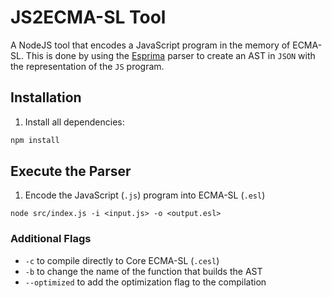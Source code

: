 # JS2ECMA-SL Tool

A NodeJS tool that encodes a JavaScript program in the memory of ECMA-SL.
This is done by using the [Esprima](https://esprima.org) parser to create an AST in `JSON` with the representation of the `JS` program.



## Installation

1. Install all dependencies:
```sh
npm install
```

## Execute the Parser

1. Encode the JavaScript (`.js`) program into ECMA-SL (`.esl`)

```SH
node src/index.js -i <input.js> -o <output.esl>
```

### Additional Flags
- `-c` to compile directly to Core ECMA-SL (`.cesl`)
- `-b` to change the name of the function that builds the AST
- `--optimized` to add the optimization flag to the compilation